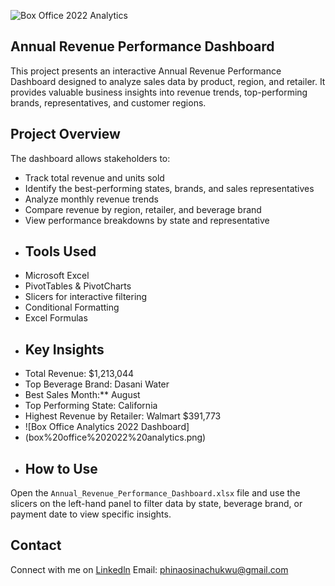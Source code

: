 ![Box Office 2022 Analytics](https://github.com/user-attachments/assets/0eb5478b-8149-4728-9196-87c0674e7999)
## Annual Revenue Performance Dashboard

This project presents an interactive Annual Revenue Performance Dashboard designed to analyze sales data by product, region, and retailer. It provides valuable business insights into revenue trends, top-performing brands, representatives, and customer regions.
## Project Overview

The dashboard allows stakeholders to:
- Track total revenue and units sold
- Identify the best-performing states, brands, and sales representatives
- Analyze monthly revenue trends
- Compare revenue by region, retailer, and beverage brand
- View performance breakdowns by state and representative
- ## Tools Used
- Microsoft Excel
- PivotTables & PivotCharts
- Slicers for interactive filtering
- Conditional Formatting
- Excel Formulas
- ## Key Insights
- Total Revenue: $1,213,044  
- Top Beverage Brand: Dasani Water  
- Best Sales Month:** August  
- Top Performing State: California  
- Highest Revenue by Retailer: Walmart $391,773
- ![Box Office Analytics 2022 Dashboard]
- (box%20office%202022%20analytics.png)
- ## How to Use
Open the `Annual_Revenue_Performance_Dashboard.xlsx` file and use the slicers on the left-hand panel to filter data by state, beverage brand, or payment date to view specific insights.
## Contact
Connect with me on [Linkedln](https://www.linkedin.com/in/phina-chukwu)
Email: phinaosinachukwu@gmail.com
